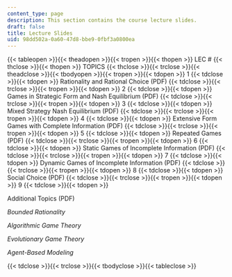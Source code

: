 ```yaml
---
content_type: page
description: This section contains the course lecture slides.
draft: false
title: Lecture Slides
uid: 98dd502a-0a60-47d8-bbe9-0fbf3a0800ea
---
```

{{< tableopen >}}{{< theadopen >}}{{< tropen >}}{{< thopen >}}
LEC #
{{< thclose >}}{{< thopen >}}
TOPICS
{{< thclose >}}{{< trclose >}}{{< theadclose >}}{{< tbodyopen >}}{{< tropen >}}{{< tdopen >}}
1
{{< tdclose >}}{{< tdopen >}}
Rationality and Rational Choice (PDF)
{{< tdclose >}}{{< trclose >}}{{< tropen >}}{{< tdopen >}}
2
{{< tdclose >}}{{< tdopen >}}
Games in Strategic Form and Nash Equilibrium (PDF)
{{< tdclose >}}{{< trclose >}}{{< tropen >}}{{< tdopen >}}
3
{{< tdclose >}}{{< tdopen >}}
Mixed Strategy Nash Equilibrium (PDF)
{{< tdclose >}}{{< trclose >}}{{< tropen >}}{{< tdopen >}}
4
{{< tdclose >}}{{< tdopen >}}
Extensive Form Games with Complete Information (PDF)
{{< tdclose >}}{{< trclose >}}{{< tropen >}}{{< tdopen >}}
5
{{< tdclose >}}{{< tdopen >}}
Repeated Games (PDF)
{{< tdclose >}}{{< trclose >}}{{< tropen >}}{{< tdopen >}}
6
{{< tdclose >}}{{< tdopen >}}
Static Games of Incomplete Information (PDF)
{{< tdclose >}}{{< trclose >}}{{< tropen >}}{{< tdopen >}}
7
{{< tdclose >}}{{< tdopen >}}
Dynamic Games of Incomplete Information (PDF)
{{< tdclose >}}{{< trclose >}}{{< tropen >}}{{< tdopen >}}
8
{{< tdclose >}}{{< tdopen >}}
Social Choice (PDF)
{{< tdclose >}}{{< trclose >}}{{< tropen >}}{{< tdopen >}}
9
{{< tdclose >}}{{< tdopen >}}

Additional Topics (PDF)

*Bounded Rationality*

*Algorithmic Game Theory*

*Evolutionary Game Theory*

*Agent-Based Modeling*

{{< tdclose >}}{{< trclose >}}{{< tbodyclose >}}{{< tableclose >}}